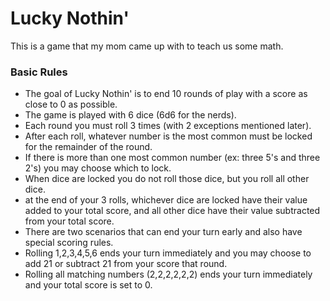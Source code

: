 # Lucky Nothin'

This is a game that my mom came up with to teach us some math.

### Basic Rules

- The goal of Lucky Nothin' is to end 10 rounds of play with a score as close to 0 as possible.
- The game is played with 6 dice (6d6 for the nerds).
- Each round you must roll 3 times (with 2 exceptions mentioned later).
- After each roll, whatever number is the most common must be locked for the remainder of the round.
- If there is more than one most common number (ex: three 5's and three 2's) you may choose which to lock.
- When dice are locked you do not roll those dice, but you roll all other dice.
- at the end of your 3 rolls, whichever dice are locked have their value added to your total score, and all other dice have their value subtracted from your total score.
- There are two scenarios that can end your turn early and also have special scoring rules.
- Rolling 1,2,3,4,5,6 ends your turn immediately and you may choose to add 21 or subtract 21 from your score that round.
- Rolling all matching numbers (2,2,2,2,2,2) ends your turn immediately and your total score is set to 0.
